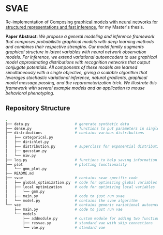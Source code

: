 # SVAE

Re-implementation of [Composing graphical models with neural networks for structured representations and fast inference](https://arxiv.org/abs/1603.06277), for my Master's thesis.

**Paper Abstract**: *We propose a general modeling and inference framework that composes probabilistic graphical models with deep learning methods and combines their respective strengths. Our model family augments graphical structure in latent variables with neural network observation models. For inference, we extend variational autoencoders to use graphical model approximating distributions with recognition networks that output conjugate potentials. All components of these models are learned simultaneously with a single objective, giving a scalable algorithm that leverages stochastic variational inference, natural gradients, graphical model message passing, and the reparameterization trick. We illustrate this framework with several example models and an application to mouse behavioral phenotyping.*


## Repository Structure

```bash
.
├── data.py                     # generate synthetic data 
├── dense.py                    # functions to put parameters in single object
├── distributions               # contains various distributions
│   ├── categorical.py     
│   ├── dirichlet.py
│   ├── distribution.py         # superclass for exponential distributions
│   ├── gaussian.py
│   └── niw.py
├── log.py                      # functions to help saving information
├── plot                        # plotting functionality
│   └── gmm_plot.py                 
├── README.md
├── svae                        # contains svae specific code 
│   ├── global_optimization.py  # code for optimizing global variables
│   ├── local optimization      # code for optimizing local variables
│   │   └── gmm.py   
│   ├── main.py                 # code to just run svae
│   └── model.py                # contains the svae algorithm
└── vae                         # contains generic variational autoencoder code
    ├── main.py                 # code to just run vae
    └── models
        ├── addmodule.py        # custom module for adding two functions
        ├── resvae.py           # standard vae with skip connections
        └── vae.py              # standard vae
```
